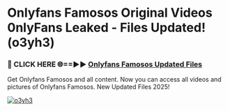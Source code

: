 # Onlyfans Famosos Original Videos 0nlyFans Leaked - Files Updated! (o3yh3)

<h3>🔴 CLICK HERE 🌐==►► <a href="https://tinyurl.com/ehrbuxhb" rel="nofollow">Onlyfans Famosos Updated Files</a></h3>

Get Onlyfans Famosos and all content. Now you can access all videos and pictures of Onlyfans Famosos. New Updated Files 2025!

[![o3yh3](https://i.imgur.com/lVYEuWS.gif)](https://tinyurl.com/ehrbuxhb)
